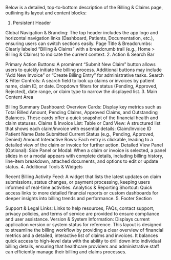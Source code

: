 Below is a detailed, top-to-bottom description of the Billing & Claims page, outlining its layout and content blocks:

1. Persistent Header

Global Navigation & Branding:
The top header includes the app logo and horizontal navigation links (Dashboard, Patients, Documentation, etc.), ensuring users can switch sections easily.
Page Title & Breadcrumbs:
Clearly labeled “Billing & Claims” with a breadcrumb trail (e.g., Home > Billing & Claims) to indicate the current context.
2. Action & Search Bar

Primary Action Buttons:
A prominent “Submit New Claim” button allows users to quickly initiate the billing process.
Additional buttons may include “Add New Invoice” or “Create Billing Entry” for administrative tasks.
Search & Filter Controls:
A search field to look up claims or invoices by patient name, claim ID, or date.
Dropdown filters for status (Pending, Approved, Rejected), date range, or claim type to narrow the displayed list.
3. Main Content Area

Billing Summary Dashboard:
Overview Cards:
Display key metrics such as Total Billed Amount, Pending Claims, Approved Claims, and Outstanding Balances.
These cards offer a quick snapshot of the financial health and claim statuses.
Claims & Invoice List:
Table or Card View:
A structured list that shows each claim/invoice with essential details:
Claim/Invoice ID
Patient Name
Date Submitted
Current Status (e.g., Pending, Approved, Denied)
Amount
Interactive Rows:
Each entry is clickable, leading to a detailed view of the claim or invoice for further action.
Detailed View Panel (Optional):
Side Panel or Modal:
When a claim or invoice is selected, a panel slides in or a modal appears with complete details, including billing history, line-item breakdown, attached documents, and options to edit or update status.
4. Additional Tools & Widgets

Recent Billing Activity Feed:
A widget that lists the latest updates on claim submissions, status changes, or payment processing, keeping users informed of real-time activities.
Analytics & Reporting Shortcut:
Quick access links to more detailed financial reports or custom dashboards for deeper insights into billing trends and performance.
5. Footer Section

Support & Legal Links:
Links to help resources, FAQs, contact support, privacy policies, and terms of service are provided to ensure compliance and user assistance.
Version & System Information:
Displays current application version or system status for reference.
This layout is designed to streamline the billing workflow by providing a clear overview of financial metrics and a detailed, interactive list of claims and invoices. It balances quick access to high-level data with the ability to drill down into individual billing details, ensuring that healthcare providers and administrative staff can efficiently manage their billing and claims processes.

